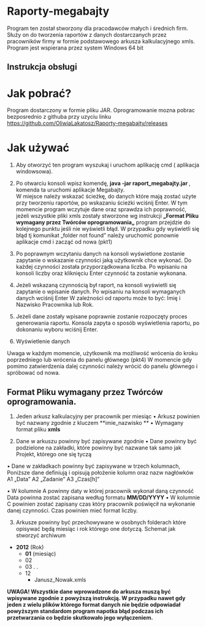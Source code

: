# Raporty-megabajty

Program ten został stworzony dla pracodawców małych i średnich firm. Służy on do tworzenia raportów z danych dostarczanych przez pracowników firmy w formie podstawowego arkusza kalkulacyjnego xmls.
Program jest wspierana przez system Windows 64 bit

## Instrukcja obsługi

# Jak pobrać? 
Program dostarczony w formie pliku JAR.
Oprogramowanie mozna pobrac bezposrednio z githuba przy uzyciu linku https://github.com/OliwiaLakatosz/Raporty-megabajty/releases

# Jak używać 

1. Aby otworzyć ten program wyszukaj i uruchom aplikację cmd ( aplikacja windowsowa).
2.	Po otwarciu konsoli wpisz komendę, **java -jar raport_megabajty.jar <path>**, komenda ta uruchomi aplikacje Megabajty.  
	W miejsce <path> należy wskazać ścieżkę, do danych które mają zostać użyte przy tworzeniu raportów, po wskazaniu ścieżki wciśnij Enter. 
	W tym momencie program wczytuje dane oraz sprawdza ich poprawność, jeżeli wszystkie pliki xmls zostały stworzone wg instrukcji **„Format Pliku wymagany przez Twórców oprogramowania„** program przejdzie do kolejnego punktu jeśli nie wyświetli błąd. W przypadku gdy wyświetli się błąd tj komunikat „folder not found” należy uruchomić ponownie aplikacje cmd i zacząć od nowa (pkt1)
3.	Po poprawnym wczytaniu danych na konsoli wyświetlone zostanie zapytanie o wskazanie czynności jaką użytkownik chce wykonać. 
				Do każdej czynności została przyporządkowana liczba.  Po wpisaniu na konsoli liczby oraz kliknięciu Enter czynność ta zostanie wykonana.
4.	Jeżeli wskazaną czynnością był raport, na konsoli wyświetli się zapytanie o wpisanie danych. Po wpisaniu na konsoli wymaganych danych wciśnij Enter
				W zależności od raportu może to być: Imię i Nazwisko Pracownika lub Rok.
				
5.	Jeżeli dane zostały wpisane poprawnie zostanie rozpoczęty proces generowania raportu. Konsola zapyta o sposób wyświetlenia raportu, po dokonaniu wyboru wciśnij Enter.
6.	Wyświetlenie danych


Uwaga w każdym momencie, użytkownik ma możliwość wrócenia do kroku poprzedniego lub wrócenia do panelu głównego (pkt4)
W momencie gdy pomimo zatwierdzenia dalej czynności należy wrócić do panelu głównego i spróbować od nowa. 

## Format Pliku wymagany przez Twórców oprogramowania. 

1.	Jeden arkusz kalkulacyjny per pracownik per miesiąc
•	Arkusz powinien być nazwany zgodnie z kluczem **imie_nazwisko **
•	Wymagany format pliku **xmls**

2.	Dane w arkuszu powinny być zapisywane zgodnie 
•	Dane powinny być podzielone na zakładki, które powinny być nazwane tak samo jak Projekt, którego one się tyczą
 
•	Dane w zakładkach powinny być zapisywane w trzech kolumnach, 
Poniższe dane definiują i opisują położenie kolumn oraz nazw nagłówków 
A1 „Data” A2 „Zadanie” A3 „Czas[h]”
 
•	W kolumnie A powinny daty w której pracownik wykonał daną czynność Data powinna zostać zapisana według formatu **MM/DD/YYYY**
•	W kolumnie C powinien zostać zapisany czas który pracownik poświęcił na wykonanie danej czynności. Czas powinien mieć format liczby.

3.	Arkusze powinny być przechowywane w osobnych folderach które opisywać będą miesiąc i rok którego one dotyczą.
			Schemat jak stworzyć archiwum 
- **2012** (Rok) 
  - **01** (miesiąc)
  - 02
  - 03
  .
  .
  - 12
     - Janusz_Nowak.xmls
   

**UWAGA! Wszystkie dane wprowadzone do arkusza muszą być wpisywane zgodnie z powyższą instrukcją. W przypadku nawet gdy jeden z wielu plików którego format danych nie będzie odpowiadał powyższym standardom program napotka błąd podczas ich przetwarzania co będzie skutkowało jego wyłączeniem.**




